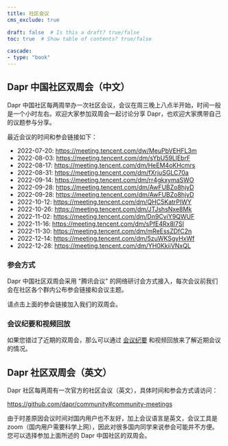 ```yaml
---
title: 社区会议
cms_exclude: true

draft: false  # Is this a draft? true/false
toc: true  # Show table of contents? true/false

cascade:
- type: "book"
---
```



## Dapr 中国社区双周会（中文）

Dapr 中国社区每两周举办一次社区会议，会议在周三晚上八点半开始，时间一般是一个小时左右。欢迎大家参加双周会一起讨论分享 Dapr，也欢迎大家携带自己的议题参与分享。

最近会议的时间和参会链接如下：

- 2022-07-20: https://meeting.tencent.com/dw/MeuPbVEHFL3m 
- 2022-08-03: https://meeting.tencent.com/dm/sYbU59LlEbrF
- 2022-08-17: https://meeting.tencent.com/dm/HeEM4oKHcmrs
- 2022-08-31: https://meeting.tencent.com/dm/fXrjuSGLC70a
- 2022-09-14: https://meeting.tencent.com/dm/rr4gkxymaSWO
- 2022-09-28: https://meeting.tencent.com/dm/AwFUBZo8hjyD
- 2022-09-28: https://meeting.tencent.com/dm/AwFUBZo8hjyD
- 2022-10-12: https://meeting.tencent.com/dm/QHC5KatrPIWY
- 2022-10-26: https://meeting.tencent.com/dm/JTJshsNxe8Mk
- 2022-11-02: https://meeting.tencent.com/dm/Dn9CviY9QWUF
- 2022-11-16: https://meeting.tencent.com/dm/sPfE4Rx8l7SI
- 2022-11-30: https://meeting.tencent.com/dm/mReEssZDfC2n
- 2022-12-14: https://meeting.tencent.com/dm/5zuWKSgyHxWf
- 2022-12-28: https://meeting.tencent.com/dm/YH0KkiiVNxQL

### 参会方式

Dapr 中国社区双周会采用 "腾讯会议" 的网络研讨会方式接入，每次会议前我们会在社区各个群内公布参会链接和会议主题。

请点击上面的参会链接加入我们的双周会。


### 会议纪要和视频回放

如果您错过了近期的双周会，那么可以通过 [会议纪要](./meeting-minutes/) 和视频回放来了解近期会议的情况。

## Dapr 社区双周会（英文）

Dapr 社区每两周有一次官方的社区会议（英文），具体时间和参会方式请访问：

https://github.com/dapr/community#community-meetings

由于时差原因会议时间对国内用户也不友好，加上会议语言是英文，会议工具是 zoom（国内用户需要科学上网），因此对很多国内同学来说参会可能并不方便。您可以选择参加上面所述的 Dapr 中国社区的双周会。



